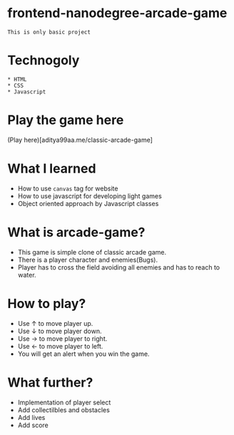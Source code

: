 frontend-nanodegree-arcade-game
===============================

`This is only basic project`
# Technogoly 
	* HTML
	* CSS
	* Javascript
# Play the game here
(Play here)[aditya99aa.me/classic-arcade-game]
# What I learned
* How to use `canvas` tag for website
* How to use javascript for developing light games
* Object oriented approach by Javascript classes

# What is arcade-game?
* This game is simple clone of classic arcade game.
* There is a player character and enemies(Bugs).
* Player has to cross the field avoiding all enemies and has to reach to water.

# How to play?
* Use &uarr; to move player up.
* Use &darr; to move player down.
* Use &rarr; to move player to right.
* Use &larr; to move player to left.
* You will get an alert when you win the game. 

# What further?
* Implementation of player select
* Add collectilbles and obstacles
* Add lives
* Add score
